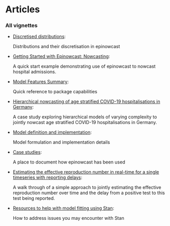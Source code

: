 # Articles

### All vignettes

- [Discretised
  distributions](https://package.epinowcast.org/dev/articles/distributions.md):

  Distributions and their discretisation in epinowcast

- [Getting Started with Epinowcast:
  Nowcasting](https://package.epinowcast.org/dev/articles/epinowcast.md):

  A quick start example demonstrating use of epinowcast to nowcast
  hospital admissions.

- [Model Features
  Summary](https://package.epinowcast.org/dev/articles/features.md):

  Quick reference to package capabilities

- [Hierarchical nowcasting of age stratified COVID-19 hospitalisations
  in
  Germany](https://package.epinowcast.org/dev/articles/germany-age-stratified-nowcasting.md):

  A case study exploring hierarchical models of varying complexity to
  jointly nowcast age stratified COVID-19 hospitalisations in Germany.

- [Model definition and
  implementation](https://package.epinowcast.org/dev/articles/model.md):

  Model formulation and implementation details

- [Case
  studies](https://package.epinowcast.org/dev/articles/package-use-cases.md):

  A place to document how epinowcast has been used

- [Estimating the effective reproduction number in real-time for a
  single timeseries with reporting
  delays](https://package.epinowcast.org/dev/articles/single-timeseries-rt-estimation.md):

  A walk through of a simple approach to jointly estimating the
  effective reproduction number over time and the delay from a positive
  test to this test being reported.

- [Resources to help with model fitting using
  Stan](https://package.epinowcast.org/dev/articles/stan-help.md):

  How to address issues you may encounter with Stan
